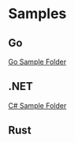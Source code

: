 # Samples

## Go
[Go Sample Folder](../go/samples)

## .NET
[C# Sample Folder](../dotnet/samples)

## Rust